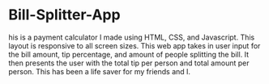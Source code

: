 # Bill-Splitter-App

his is a payment calculator I made using HTML, CSS, and Javascript. This layout is responsive to all screen sizes. This web app takes in user input for the bill amount, tip percentage, and amount of people splitting the bill. It then presents the user with the total tip per person and total amount per person. This has been a life saver for my friends and I.
